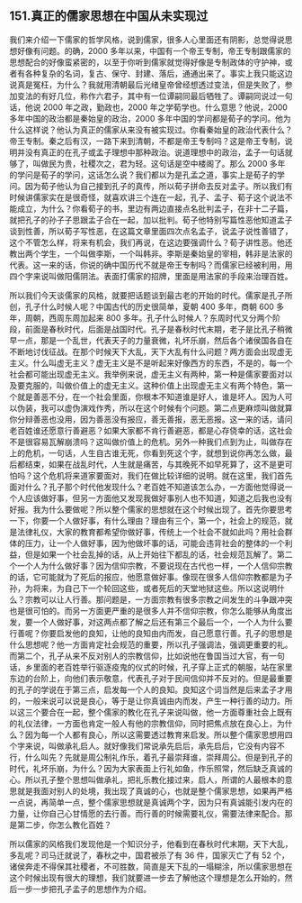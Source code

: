 ## 151.真正的儒家思想在中国从未实现过
我们来介绍一下儒家的哲学风格，说到儒家，很多人心里面还有阴影，总觉得说思想好像有问题。的确，2000 多年以来，中国有一个帝王专制，帝王专制跟儒家的思想配合的好像蛮紧密的，以至于你听到儒家就觉得好像是专制政体的守护神，或者有各种复杂的名词，复古、保守、封建、落后，通通出来了。事实上我只能这边说真是冤枉，为什么？我就用清朝最后光绪皇帝曾经想透过变法，但是失败了，参加变法的有好几位，称作六君子，其中有一位谭嗣同最后牺牲了。谭嗣同说过一句话，他说 2000 年之政，勤政也，2000 年之学荀学也。什么意思？他说，2000 多年中国的政治都是秦始皇的政治，2000 多年中国的学问都是荀子的学问。他为什么这样说？他认为真正的儒家从来没有被实现过。你看秦始皇的政治代表什么？帝王专制。秦之后有汉，一路下来到清朝，不都是帝王专制吗？这是帝王专制，说明并没有真正的在孔子或孟子理想中那种政治。说道理想中的政治，孟子一句话就够了，叫做民为贵，社稷次之，君为轻。这句话是空中楼阁了。那么 2000 多年的学问是荀子的学问，这话怎么说？我们都以为是孔孟之道，事实上是荀子的学问。因为荀子他认为自己接到孔子的真传，所以荀子拼命去反对孟子。所以我们有时候讲儒家实在是很奇怪，就喜欢讲三个连在一起，孔子、孟子、荀子这个说法不能成立，为什么？你看荀子的书，里边有两边直接点名批判孟子，在非十二子篇，就把孔子的孙子子思跟孟子合在一起，加以批判。荀子他特别写篇性恶他知道孟子谈到性善，所以荀子写性恶，在这篇文章里面四次点名孟子，说孟子说性善错了，这个不管怎么样，将来有机会，我们再说，在这边要强调什么？荀子讲性恶。他还教出两个学生，一个叫做李斯，一个叫韩非。李斯是秦始皇的宰相，韩非是法家的代表。这一来的话，你说的确中国历代不就是帝王专制吗？而儒家已经被利用，用四个字来说叫做阳儒阴法。表面打儒家的招牌，里面是用法家的手段来治理百姓。


所以我们今天谈儒家的风格，就要把话题谈到最古老的开始的时代。儒家是孔子所创，孔子什么时候人呢？中国古代的历史很简单，夏朝 400 多年，商朝 600 多年，周朝，西周东周加起来 800 多年。孔子什么时候人？东周时代又分两个阶段，前面是春秋时代，后面是战国时代。孔子是春秋时代末期，老子是比孔子稍微早一点，那是一个乱世，代表天子的力量衰微，礼坏乐崩，然后各个诸侯国各自在不断地讨伐征战。在那个时候天下大乱，天下大乱有什么问题？两方面会出现虚无主义。什么叫虚无主义？虚无主义是不是听起来好像西方的东西，不是的，每一个社会都可能出现虚无主义。我举例来说，虚无主义有两种，第一种是儒家要面对以及要克服的，叫做价值上的虚无主义。这种价值上出现虚无主义有两个特色，第一个就是善恶不分，在一个社会里面，你根本不知道谁是好人，谁是坏人。因为人可以伪装，我可以虚伪演戏作秀，所以在这个时候有个问题。第二点更麻烦叫做就算你分辩善恶也没用，因为善恶没有报应，善无善报，恶无恶报。这一来的话，请问老百姓谁还愿意行善避恶？如果大家都不肯行善避恶，都是心存侥幸的话，这社会不是很容易瓦解崩溃吗？这叫做价值上的危机。另外一种我们点到为止，叫做存在上的危机，一句话，人生自古谁无死，你看到死这个字，就想到说你再怎么做，最后都结束，如果在战乱时代，人生就是痛苦，与其晚死不如早死算了，这不是更可怕吗？这个危机将来道家要面对，我们在做比较详细的说明。就在这里，我们首先面对什么？孔子那个时代他发现什么？老百姓不知道该怎么办，一方面他觉得说一个人应该做好事，但另一方面他又发现我做好事别人也不知道，知道之后我也没有好报。我为什么要做呢？所以整个儒家的思想就在这个时候出现了。首先你要思考一下，你要一个人做好事，有什么理由？理由有三个，第一个，社会上的规范，就是法律礼仪，大家的教育都希望你做好事，传统上一个社会不就如此吗？用社会群体的压力，让一个人做好事，因为他做坏事的话，可能会违背社会的整体的一个利益，但是如果一个社会乱掉的话，从上开始往下都乱的话，社会规范瓦解了。第二个一个人为什么做好事？因为信仰宗教，不要说现在古代也一样，一个人信仰宗教的话，它可能就为了死后的报应，他愿意做好事。像现在很多人信仰宗教都是为子孙，为将来，为自己下一个轮回这些，或者死后的天堂地狱这些。所以这说明什么？宗教可以让人行善。那问题是，一方面宗教有很多宗教之间发生的斗争跟冲突也是很可怕的。而另一方面更严重的是很多人并不信仰宗教，你怎么能够从角度出发，要一个人做好事，对这两点都了解之后还有第三个最后一个，一个人为什么要行善呢？你要启发他的良知，让他的良知由内而发，自己愿意行善。孔子的思想是什么思想呢？他一方面肯定社会规范的重要，所以孔子强调法，强调更重要的礼。而第二个，孔子从来不反对别人的宗教信仰，比如说他在鲁国当过大官，有一句话，乡里面的老百姓举行驱逐疫鬼的仪式的时候，孔子穿上正式的朝服，站在家里东边的台阶上，向他们表示敬意，代表孔子对于民间信仰并不反对的。但是最重要的孔子的学说在于第三点，启发每一个人的良知。良知这个词当然是后来孟子才用的，一般来说可以说是良心，等于是让你真诚由内而发，产生一种行善的动力。所以这三个要合在一起，整个儒家的教化在孔子来说叫做，他一方面尊重社会上既有的礼仪法律，一方面也肯定一般人有他的宗教信仰，同时把焦点放在良心上，为什么？因为每一个人都有良心，所以这需要透过教育来启发。所以整个儒家思想用四个字来说，叫做承礼启人。就好像我们常说承先启后，承先启后，它没有内容不行，什么叫先？先就是周公制礼作乐，着孔子最崇拜谁，崇拜周公。但是到孔子的时代，礼坏乐崩，为什么？因为大家表面上行礼如鱼，作乐照常，然后缺乏真诚的心。所以孔子整个思想叫做承礼，把礼乐教化接过来，启人，所谓的人最根本的意思就是我面对别人的处境，我出现了真诚的心，也就是整个儒家思想，如果再严格一点说，再简单一点，整个儒家思想就是真诚两个字，因为只有真诚能引发内在的力量，让你自己心甘情愿的去行善。而行善的时候需要礼仪，需要法律来配合。那是第二步，你怎么教化百姓？


所以儒家的风格我们发现他是一个知识分子，他看到在春秋时代末期，天下大乱，多乱呢？司马迁就说了，春秋之中，国君被杀了有 36 件，国家灭亡了有 52 个，诸侯奔走不得保其社稷者，不可胜数，简直是天下乱的一塌糊涂，所以儒家思想在这个时候出现有很大的理想，我们就要进一步去了解他这个理想是怎么开始的，然后一步一步把孔子孟子的思想作为介绍。

